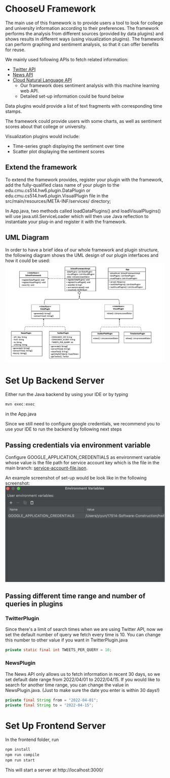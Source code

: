 # ChooseU Framework
The main use of this framework is to provide users a tool to look for college and university information according to their preferences. The framework performs the analysis from different sources (provided by data plugins) and shows results in different ways (using visualization plugins). The framework can perform graphing and sentiment analysis, so that it can offer benefits for reuse. 

We mainly used following APIs to fetch related information:
- [Twitter API](https://developer.twitter.com/en/docs)
- [News API](https://newsapi.org/docs)
- [Cloud Natural Language API](https://cloud.google.com/natural-language/docs/sentiment-tutorial)
    - Our framework does sentiment analysis with this machine learning web API. 
    - Detailed set-up information could be found below
 
 
Data plugins would provide a list of text fragments with corresponding time stamps.

The framework could provide users with some charts, as well as sentiment scores about that college or university. 

Visualization plugins would include:

- Time-series graph displaying the sentiment over time
- Scatter plot displaying the sentiment scores

## Extend the framework
To extend the framework provides, register your plugin with the framework, add the fully-qualified class name of your plugin to the edu.cmu.cs514.hw6.plugin.DataPlugin or edu.cmu.cs514.hw6.plugin.VisualPlugin file in the src/main/resources/META-INF/services/ directory; 

In App.java, two methods called loadDataPlugins() and loadVisualPlugins() will use java.util.ServiceLoader which will then use Java reflection to instantiate your plug-in and register it with the framework.

## UML Diagram
In order to have a brief idea of our whole framework and plugin structure, the following diagram shows the UML design of our plugin interfaces and how it could be used:
![UML](pic/UML.png)


# Set Up Backend Server
Either run the Java backend by using your IDE or by typing
```java
mvn exec:exec
```
in the App.java

Since we still need to configure google credentials, we recommend you to use your IDE to run the backend by following next steps

## Passing credentials via environment variable
Configure GOOGLE_APPLICATION_CREDENTIALS as environment variable whose value is the file path for service account key which is the file in the main branch: [service-account-file.json](/service-account-file.json).

An example screenshot of set-up would be look like in the following screenshot:
![screenshot](pic/credentialGuide.png)

## Passing different time range and number of queries in plugins

### TwitterPlugin
Since there's a limit of search times when we are using Twitter API, now we set the default number of query we fetch every time is 10. You can change this number to other value if you want in TwitterPlugin.java
```java
private static final int TWEETS_PER_QUERY = 10;
```

### NewsPlugin
The News API only allows us to fetch information in recent 30 days, so we set default date range from 2022/04/01 to 2022/04/15. If you would like to search for another time range, you can change the value in NewsPlugin.java. (Just to make sure the date you enter is within 30 days!)
```java
private final String from = "2022-04-01";
private final String to = "2022-04-15";
```


# Set Up Frontend Server
In the frontend folder, run
```java
npm install
npm run compile
npm run start
```
This will start a server at http://localhost:3000/



